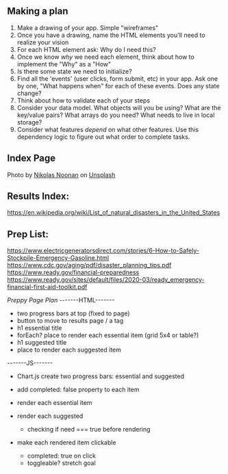 ## Making a plan
1) Make a drawing of your app. Simple "wireframes"
2) Once you have a drawing, name the HTML elements you'll need to realize your vision
3) For each HTML element ask: Why do I need this?
4) Once we know _why_ we need each element, think about how to implement the "Why" as a "How"
5) Is there some state we need to initialize?
6) Find all the 'events' (user clicks, form submit, etc) in your app. Ask one by one, "What happens when" for each of these events. Does any state change?
7) Think about how to validate each of your steps
8) Consider your data model. What objects will you be using? What are the key/value pairs? What arrays do you need? What needs to live in local storage?
9) Consider what features _depend_ on what other features. Use this dependency logic to figure out what order to complete tasks.


## Index Page
Photo by <a href="https://unsplash.com/@nikolasnoonan?utm_source=unsplash&utm_medium=referral&utm_content=creditCopyText">Nikolas Noonan</a> on <a href="https://unsplash.com/s/photos/disaster?utm_source=unsplash&utm_medium=referral&utm_content=creditCopyText">Unsplash</a>
  

## Results Index: 
https://en.wikipedia.org/wiki/List_of_natural_disasters_in_the_United_States

## Prep List: 
https://www.electricgeneratorsdirect.com/stories/6-How-to-Safely-Stockpile-Emergency-Gasoline.html
https://www.cdc.gov/aging/pdf/disaster_planning_tips.pdf
https://www.ready.gov/financial-preparedness
https://www.ready.gov/sites/default/files/2020-03/ready_emergency-financial-first-aid-toolkit.pdf

*Preppy Page Plan*
-------HTML-------
- two progress bars at top (fixed to page)
- button to move to results page / a tag
- h1 essential title
- forEach? place to render each essential item (grid 5x4 or table?)
- h1 suggested title
- place to render each suggested item

-------JS-------
- Chart.js create two progress bars: essential and suggested
- add completed: false property to each item
- render each essential item
- render each suggested
    - checking if need === true before rendering

- make each rendered item clickable
    - completed: true on click
    - toggleable? stretch goal
